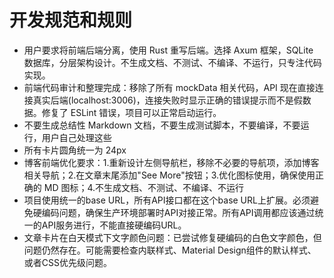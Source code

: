 # 开发规范和规则

- 用户要求将前端后端分离，使用 Rust 重写后端。选择 Axum 框架，SQLite 数据库，分层架构设计。不生成文档、不测试、不编译、不运行，只专注代码实现。
- 前端代码审计和整理完成：移除了所有 mockData 相关代码，API 现在直接连接真实后端(localhost:3006)，连接失败时显示正确的错误提示而不是假数据。修复了 ESLint 错误，项目可以正常启动运行。
- 不要生成总结性 Markdown 文档，不要生成测试脚本，不要编译，不要运行，用户自己处理这些
- 所有卡片圆角统一为 24px
- 博客前端优化要求：1.重新设计左侧导航栏，移除不必要的导航项，添加博客相关导航；2.在文章末尾添加"See More"按钮；3.优化图标使用，确保使用正确的 MD 图标；4.不生成文档、不测试、不编译、不运行
- 项目使用统一的base URL，所有API接口都在这个base URL上扩展。必须避免硬编码问题，确保生产环境部署时API对接正常。所有API调用都应该通过统一的API服务进行，不能直接硬编码URL。
- 文章卡片在白天模式下文字颜色问题：已尝试修复硬编码的白色文字颜色，但问题仍然存在。可能需要检查内联样式、Material Design组件的默认样式、或者CSS优先级问题。
